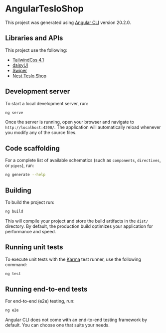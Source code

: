 # AngularTesloShop

This project was generated using [Angular CLI](https://github.com/angular/angular-cli)
version 20.2.0.

## Libraries and APIs

This project use the following:

- [TailwindCss 4.1](https://tailwindcss.com/)
- [daisyUI](https://daisyui.com/)
- [Swiper](https://swiperjs.com/)
- [Nest Teslo Shop](https://github.com/Klerith/nest-teslo-shop/tree/complete-backend-paginated)

## Development server

To start a local development server, run:

```bash
ng serve
```

Once the server is running, open your browser and navigate to `http://localhost:4200/`.
The application will automatically reload whenever you modify any of the source files.

## Code scaffolding

For a complete list of available schematics (such as `components`, `directives`,
or `pipes`), run:

```bash
ng generate --help
```

## Building

To build the project run:

```bash
ng build
```

This will compile your project and store the build artifacts in the `dist/` directory.
By default, the production build optimizes your application for performance and speed.

## Running unit tests

To execute unit tests with the [Karma](https://karma-runner.github.io) test runner,
use the following command:

```bash
ng test
```

## Running end-to-end tests

For end-to-end (e2e) testing, run:

```bash
ng e2e
```

Angular CLI does not come with an end-to-end testing framework by default.
You can choose one that suits your needs.

